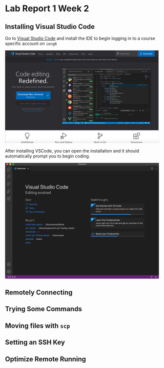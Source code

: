 # Lab Report 1 Week 2


## Installing Visual Studio Code

Go to [Visual Studio Code](https://code.visualstudio.com/) and install the IDE to begin logging in to a course specific account on ```ieng6```


![](vscodess.png)


After installing VSCode, you can open the installation and it should automatically prompt you to begin coding.


![](vscodess2.png)


## Remotely Connecting

## Trying Some Commands

## Moving files with ```scp```

## Setting an SSH Key

## Optimize Remote Running
